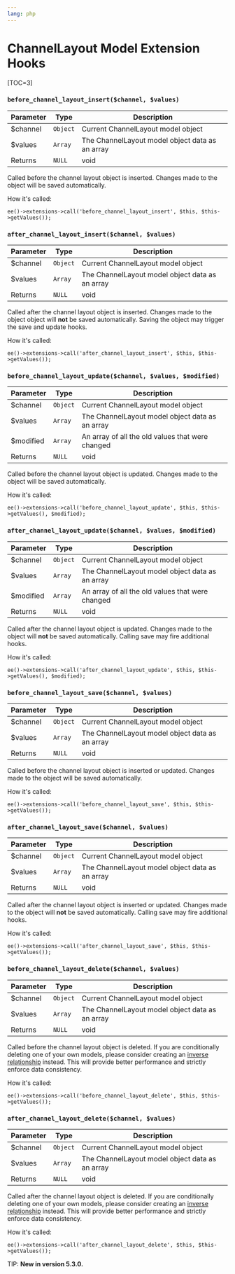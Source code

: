 ```yaml
---
lang: php
---
```


<!--
    This source file is part of the open source project
    ExpressionEngine User Guide (https://github.com/ExpressionEngine/ExpressionEngine-User-Guide)

    @link      https://expressionengine.com/
    @copyright Copyright (c) 2003-2019, EllisLab Corp. (https://ellislab.com)
    @license   https://expressionengine.com/license Licensed under Apache License, Version 2.0
-->

# ChannelLayout Model Extension Hooks

[TOC=3]

### `before_channel_layout_insert($channel, $values)`

| Parameter | Type     | Description                                     |
| --------- | -------- | ------------------------------------------------|
| \$channel | `Object` | Current ChannelLayout model object              |
| \$values  | `Array`  | The ChannelLayout model object data as an array |
| Returns   | `NULL`   | void                                            |

Called before the channel layout object is inserted. Changes made to the object will be saved automatically.

How it's called:

    ee()->extensions->call('before_channel_layout_insert', $this, $this->getValues());

### `after_channel_layout_insert($channel, $values)`

| Parameter | Type     | Description                                     |
| --------- | -------- | ------------------------------------------------|
| \$channel | `Object` | Current ChannelLayout model object              |
| \$values  | `Array`  | The ChannelLayout model object data as an array |
| Returns   | `NULL`   | void                                            |

Called after the channel layout object is inserted. Changes made to the object object will **not** be saved automatically. Saving the object may trigger the save and update hooks.

How it's called:

    ee()->extensions->call('after_channel_layout_insert', $this, $this->getValues());

### `before_channel_layout_update($channel, $values, $modified)`

| Parameter  | Type     | Description                                      |
| ---------- | -------- | -------------------------------------------------|
| \$channel  | `Object` | Current ChannelLayout model object               |
| \$values   | `Array`  | The ChannelLayout model object data as an array  |
| \$modified | `Array`  | An array of all the old values that were changed |
| Returns    | `NULL`   | void                                             |

Called before the channel layout object is updated. Changes made to the object will be saved automatically.

How it's called:

    ee()->extensions->call('before_channel_layout_update', $this, $this->getValues(), $modified);

### `after_channel_layout_update($channel, $values, $modified)`

| Parameter  | Type     | Description                                      |
| ---------- | -------- | -------------------------------------------------|
| \$channel  | `Object` | Current ChannelLayout model object               |
| \$values   | `Array`  | The ChannelLayout model object data as an array  |
| \$modified | `Array`  | An array of all the old values that were changed |
| Returns    | `NULL`   | void                                             |

Called after the channel layout object is updated. Changes made to the object will **not** be saved automatically. Calling save may fire additional hooks.

How it's called:

    ee()->extensions->call('after_channel_layout_update', $this, $this->getValues(), $modified);

### `before_channel_layout_save($channel, $values)`

| Parameter | Type     | Description                                     |
| --------- | -------- | ------------------------------------------------|
| \$channel | `Object` | Current ChannelLayout model object              |
| \$values  | `Array`  | The ChannelLayout model object data as an array |
| Returns   | `NULL`   | void                                            |

Called before the channel layout object is inserted or updated. Changes made to the object will be saved automatically.

How it's called:

    ee()->extensions->call('before_channel_layout_save', $this, $this->getValues());

### `after_channel_layout_save($channel, $values)`

| Parameter | Type     | Description                                     |
| --------- | -------- | ------------------------------------------------|
| \$channel | `Object` | Current ChannelLayout model object              |
| \$values  | `Array`  | The ChannelLayout model object data as an array |
| Returns   | `NULL`   | void                                            |

Called after the channel layout object is inserted or updated. Changes made to the object will **not** be saved automatically. Calling save may fire additional hooks.

How it's called:

    ee()->extensions->call('after_channel_layout_save', $this, $this->getValues());

### `before_channel_layout_delete($channel, $values)`

| Parameter | Type     | Description                                     |
| --------- | -------- | ------------------------------------------------|
| \$channel | `Object` | Current ChannelLayout model object              |
| \$values  | `Array`  | The ChannelLayout model object data as an array |
| Returns   | `NULL`   | void                                            |

Called before the channel layout object is deleted. If you are conditionally deleting one of your own models, please consider creating an [inverse relationship](development/services/model/relating-models.md#inverse-relationships) instead. This will provide better performance and strictly enforce data consistency.

How it's called:

    ee()->extensions->call('before_channel_layout_delete', $this, $this->getValues());

### `after_channel_layout_delete($channel, $values)`

| Parameter | Type     | Description                                     |
| --------- | -------- | ------------------------------------------------|
| \$channel | `Object` | Current ChannelLayout model object              |
| \$values  | `Array`  | The ChannelLayout model object data as an array |
| Returns   | `NULL`   | void                                            |

Called after the channel layout object is deleted. If you are conditionally deleting one of your own models, please consider creating an [inverse relationship](development/services/model/relating-models.md#inverse-relationships) instead. This will provide better performance and strictly enforce data consistency.

How it's called:

    ee()->extensions->call('after_channel_layout_delete', $this, $this->getValues());

TIP: **New in version 5.3.0.**

